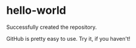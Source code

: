 # hello-world
Successfully created the repository.

GitHub is pretty easy to use.
Try it, if you haven't!
